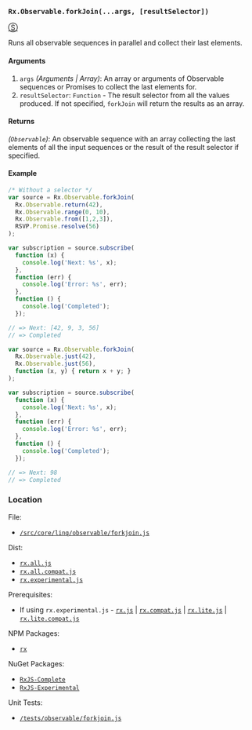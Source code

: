 ### `Rx.Observable.forkJoin(...args, [resultSelector])`
[&#x24C8;](https://github.com/Reactive-Extensions/RxJS/blob/master/tests/observable/forkjoin.js "View in source")

Runs all observable sequences in parallel and collect their last elements.

#### Arguments
1. `args` *(Arguments | Array)*: An array or arguments of Observable sequences or Promises to collect the last elements for.
2. `resultSelector`: `Function` - The result selector from all the values produced. If not specified, `forkJoin` will return the results as an array.

#### Returns
*(`Observable`)*: An observable sequence with an array collecting the last elements of all the input sequences or the result of the result selector if specified.

#### Example
```js
/* Without a selector */
var source = Rx.Observable.forkJoin(
  Rx.Observable.return(42),
  Rx.Observable.range(0, 10),
  Rx.Observable.from([1,2,3]),
  RSVP.Promise.resolve(56)
);

var subscription = source.subscribe(
  function (x) {
    console.log('Next: %s', x);
  },
  function (err) {
    console.log('Error: %s', err);
  },
  function () {
    console.log('Completed');
  });

// => Next: [42, 9, 3, 56]
// => Completed

var source = Rx.Observable.forkJoin(
  Rx.Observable.just(42),
  Rx.Observable.just(56),
  function (x, y) { return x + y; }
);

var subscription = source.subscribe(
  function (x) {
    console.log('Next: %s', x);
  },
  function (err) {
    console.log('Error: %s', err);
  },
  function () {
    console.log('Completed');
  });

// => Next: 98
// => Completed
```

### Location

File:
- [`/src/core/linq/observable/forkjoin.js`](https://github.com/Reactive-Extensions/RxJS/blob/master/src/core/linq/observable/forkjoin.js)

Dist:
- [`rx.all.js`](https://github.com/Reactive-Extensions/RxJS/blob/master/dist/rx.all.js)
- [`rx.all.compat.js`](https://github.com/Reactive-Extensions/RxJS/blob/master/dist/rx.all.compat.js)
- [`rx.experimental.js`](https://github.com/Reactive-Extensions/RxJS/blob/master/dist/rx.experimental.js)

Prerequisites:
- If using `rx.experimental.js` - [`rx.js`](https://github.com/Reactive-Extensions/RxJS/blob/master/dist/rx.js) | [`rx.compat.js`](https://github.com/Reactive-Extensions/RxJS/blob/master/dist/rx.compat.js) | [`rx.lite.js`](https://github.com/Reactive-Extensions/RxJS/blob/master/dist/rx.lite.js) | [`rx.lite.compat.js`](https://github.com/Reactive-Extensions/RxJS/blob/master/dist/rx.lite.compat.js)

NPM Packages:
- [`rx`](https://www.npmjs.org/package/rx)

NuGet Packages:
- [`RxJS-Complete`](http://www.nuget.org/packages/RxJS-Complete)
- [`RxJS-Experimental`](http://www.nuget.org/packages/RxJS-Experimental)

Unit Tests:
- [`/tests/observable/forkjoin.js`](https://github.com/Reactive-Extensions/RxJS/blob/master/tests/observable/forkjoin.js)
